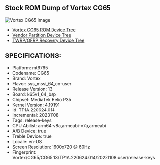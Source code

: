 ## Stock ROM Dump of Vortex CG65

![Vortex CG65 Image](https://standupwireless.com/wp-content/uploads/CG65.png)

- [Vortex CG65 ROM Device Tree](https://github.com/1ndev-ui/ROM_CG65_device_tree)
- [Vendor Partition Device Tree](https://github.com/1ndev-ui/vendor_vortex_cg65)
- [TWRP/OFRP Recovery Device Tree](https://github.com/1ndev-ui/TWRP_CG65_device_tree)

## SPECIFICATIONS:

- Platform: mt6765
- Codename: CG65
- Brand: Vortex
- Flavor: sys_mssi_64_cn-user
- Release Version: 13
- Board: k65v1_64_bsp
- Chipset: MediaTek Helio P35
- Kernel Version: 4.19.191
- Id: TP1A.220624.014
- Incremental: 20231108
- Tags: release-keys
- CPU Abilist: arm64-v8a,armeabi-v7a,armeabi
- A/B Device: true
- Treble Device: true
- Locale: en-US
- Screen Resolution: 1600x720 @ 60Hz
- Fingerprint: Vortex/CG65/CG65:13/TP1A.220624.014/20231108:user/release-keys